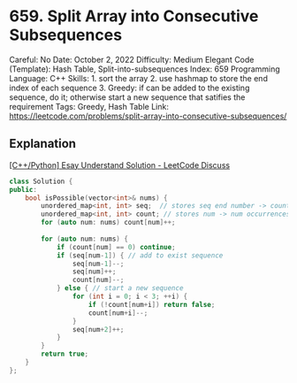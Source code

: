 # 659. Split Array into Consecutive Subsequences

Careful: No
Date: October 2, 2022
Difficulty: Medium
Elegant Code (Template): Hash Table, Split-into-subsequences
Index: 659
Programming Language: C++
Skills: 1. sort the array 2. use hashmap to store the end index of each sequence 3. Greedy:  if can be added to the existing sequence, do it; otherwise start a new sequence that satifies the requirement
Tags: Greedy, Hash Table
Link: https://leetcode.com/problems/split-array-into-consecutive-subsequences/

## Explanation

[[C++/Python] Esay Understand Solution - LeetCode Discuss](https://leetcode.com/problems/split-array-into-consecutive-subsequences/discuss/106514/C%2B%2BPython-Esay-Understand-Solution)

```cpp
class Solution {
public:
    bool isPossible(vector<int>& nums) {
        unordered_map<int, int> seq;  // stores seq end number -> count
        unordered_map<int, int> count; // stores num -> num occurrences
        for (auto num: nums) count[num]++;
        
        for (auto num: nums) {
            if (count[num] == 0) continue;
            if (seq[num-1]) { // add to exist sequence
                seq[num-1]--;
                seq[num]++;
                count[num]--;
            } else { // start a new sequence
                for (int i = 0; i < 3; ++i) {
                    if (!count[num+i]) return false;
                    count[num+i]--;
                }
                seq[num+2]++;
            }
        }
        return true;
    }
};
```